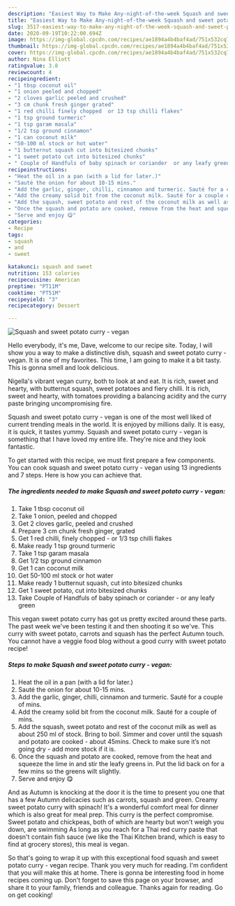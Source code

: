 ```yaml
---
description: "Easiest Way to Make Any-night-of-the-week Squash and sweet potato curry - vegan"
title: "Easiest Way to Make Any-night-of-the-week Squash and sweet potato curry - vegan"
slug: 3517-easiest-way-to-make-any-night-of-the-week-squash-and-sweet-potato-curry-vegan
date: 2020-09-19T10:22:00.694Z
image: https://img-global.cpcdn.com/recipes/ae1894a4b4baf4ad/751x532cq70/squash-and-sweet-potato-curry-vegan-recipe-main-photo.jpg
thumbnail: https://img-global.cpcdn.com/recipes/ae1894a4b4baf4ad/751x532cq70/squash-and-sweet-potato-curry-vegan-recipe-main-photo.jpg
cover: https://img-global.cpcdn.com/recipes/ae1894a4b4baf4ad/751x532cq70/squash-and-sweet-potato-curry-vegan-recipe-main-photo.jpg
author: Nina Elliott
ratingvalue: 3.8
reviewcount: 4
recipeingredient:
- "1 tbsp coconut oil"
- "1 onion peeled and chopped"
- "2 cloves garlic peeled and crushed"
- "3 cm chunk fresh ginger grated"
- "1 red chilli finely chopped  or 13 tsp chilli flakes"
- "1 tsp ground turmeric"
- "1 tsp garam masala"
- "1/2 tsp ground cinnamon"
- "1 can coconut milk"
- "50-100 ml stock or hot water"
- "1 butternut squash cut into bitesized chunks"
- "1 sweet potato cut into bitesized chunks"
- " Couple of Handfuls of baby spinach or coriander  or any leafy green"
recipeinstructions:
- "Heat the oil in a pan (with a lid for later.)"
- "Sauté the onion for about 10-15 mins."
- "Add the garlic, ginger, chilli, cinnamon and turmeric. Sauté for a couple of mins."
- "Add the creamy solid bit from the coconut milk. Sauté for a couple of mins."
- "Add the squash, sweet potato and rest of the coconut milk as well as about 250 ml of stock. Bring to boil. Simmer and cover until the squash and potato are cooked - about 45mins. Check to make sure it’s not going dry - add more stock if it is."
- "Once the squash and potato are cooked, remove from the heat and squeeze the lime in and stir the leafy greens in. Put the lid back on for a few mins so the greens wilt slightly."
- "Serve and enjoy 😋"
categories:
- Recipe
tags:
- squash
- and
- sweet

katakunci: squash and sweet 
nutrition: 153 calories
recipecuisine: American
preptime: "PT11M"
cooktime: "PT51M"
recipeyield: "3"
recipecategory: Dessert

---
```



![Squash and sweet potato curry - vegan](https://img-global.cpcdn.com/recipes/ae1894a4b4baf4ad/751x532cq70/squash-and-sweet-potato-curry-vegan-recipe-main-photo.jpg)

Hello everybody, it's me, Dave, welcome to our recipe site. Today, I will show you a way to make a distinctive dish, squash and sweet potato curry - vegan. It is one of my favorites. This time, I am going to make it a bit tasty. This is gonna smell and look delicious.

Nigella&#39;s vibrant vegan curry, both to look at and eat. It is rich, sweet and hearty, with butternut squash, sweet potatoes and fiery chilli. It is rich, sweet and hearty, with tomatoes providing a balancing acidity and the curry paste bringing uncompromising fire.

Squash and sweet potato curry - vegan is one of the most well liked of current trending meals in the world. It is enjoyed by millions daily. It is easy, it is quick, it tastes yummy. Squash and sweet potato curry - vegan is something that I have loved my entire life. They're nice and they look fantastic.


To get started with this recipe, we must first prepare a few components. You can cook squash and sweet potato curry - vegan using 13 ingredients and 7 steps. Here is how you can achieve that.

<!--inarticleads1-->

##### The ingredients needed to make Squash and sweet potato curry - vegan:

1. Take 1 tbsp coconut oil
1. Take 1 onion, peeled and chopped
1. Get 2 cloves garlic, peeled and crushed
1. Prepare 3 cm chunk fresh ginger, grated
1. Get 1 red chilli, finely chopped - or 1/3 tsp chilli flakes
1. Make ready 1 tsp ground turmeric
1. Take 1 tsp garam masala
1. Get 1/2 tsp ground cinnamon
1. Get 1 can coconut milk
1. Get 50-100 ml stock or hot water
1. Make ready 1 butternut squash, cut into bitesized chunks
1. Get 1 sweet potato, cut into bitesized chunks
1. Take  Couple of Handfuls of baby spinach or coriander - or any leafy green


This vegan sweet potato curry has got us pretty excited around these parts. The past week we&#39;ve been testing it and then shooting it so we&#39;ve. This curry with sweet potato, carrots and squash has the perfect Autumn touch. You cannot have a veggie food blog without a good curry with sweet potato recipe! 

<!--inarticleads2-->

##### Steps to make Squash and sweet potato curry - vegan:

1. Heat the oil in a pan (with a lid for later.)
1. Sauté the onion for about 10-15 mins.
1. Add the garlic, ginger, chilli, cinnamon and turmeric. Sauté for a couple of mins.
1. Add the creamy solid bit from the coconut milk. Sauté for a couple of mins.
1. Add the squash, sweet potato and rest of the coconut milk as well as about 250 ml of stock. Bring to boil. Simmer and cover until the squash and potato are cooked - about 45mins. Check to make sure it’s not going dry - add more stock if it is.
1. Once the squash and potato are cooked, remove from the heat and squeeze the lime in and stir the leafy greens in. Put the lid back on for a few mins so the greens wilt slightly.
1. Serve and enjoy 😋


And as Autumn is knocking at the door it is the time to present you one that has a few Autumn delicacies such as carrots, squash and green. Creamy sweet potato curry with spinach! It&#39;s a wonderful comfort meal for dinner which is also great for meal prep. This curry is the perfect compromise. Sweet potato and chickpeas, both of which are hearty but won&#39;t weigh you down, are swimming As long as you reach for a Thai red curry paste that doesn&#39;t contain fish sauce (we like the Thai Kitchen brand, which is easy to find at grocery stores), this meal is vegan. 

So that's going to wrap it up with this exceptional food squash and sweet potato curry - vegan recipe. Thank you very much for reading. I'm confident that you will make this at home. There is gonna be interesting food in home recipes coming up. Don't forget to save this page on your browser, and share it to your family, friends and colleague. Thanks again for reading. Go on get cooking!
